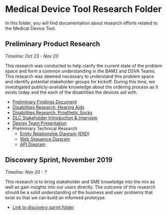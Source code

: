 # Medical Device Tool Research Folder

In this folder, you will find documentation about research efforts related to the Medical Device Tool.

## Preliminary Product Research
_Timeline: Oct 23 - Nov 20_

This research was conducted to help clarify the current state of the problem space and form a common understanding in the BAM2 and DSVA Teams. This research was deemed necessary to understand this problem space and identify potential stakeholder groups for kickoff. During this time, we investigated publicly-available knowledge about the ordering process as it exists today and the each of the disabilities the devices aid with.

- [Preliminary Findings Document](https://github.com/department-of-veterans-affairs/va.gov-team/blob/master/products/medical-device-tool/research/MDO_Preliminary_Research%20Notes_11-5.pdf)
- [Disabilities Research: Hearing Aids](https://github.com/department-of-veterans-affairs/va.gov-team/blob/master/products/medical-device-tool/research/hearing-aids-research.md)
- [Disabilities Research: Prosthetic Socks](https://github.com/department-of-veterans-affairs/va.gov-team/blob/master/products/medical-device-tool/research/prosthetic-socks-research.md)
- [DLC Stakeholder Introduction & Interview](https://github.com/department-of-veterans-affairs/va.gov-team/blob/master/products/medical-device-tool/meetings/20191115-DALC-stakeholder-introductions.md)
- [Design Team Presentation]()
- Preliminary Technical Research
  - [Entity Relationship Diagram (ERD)](https://github.com/department-of-veterans-affairs/va.gov-team/blob/master/products/medical-device-tool/research/ERD.png)
  - [Web Sequence Diagram](https://github.com/department-of-veterans-affairs/va.gov-team/blob/master/products/medical-device-tool/research/WebSequenceDiagram.pdf)
  - [API Diagram](https://github.com/department-of-veterans-affairs/va.gov-team/blob/master/products/medical-device-tool/research/api%20diagram.pdf)

## Discovery Sprint, November 2019
_Timeline: Nov 20 - ?_

This research is to bring stakeholder and SME knowledge into the mix as well as gain insights into our users directly. The outcome of this research should be a solid understanding of the business and user problems that exist so that we can build an informed prototype.

- [Link to discovery sprint folder](https://github.com/department-of-veterans-affairs/va.gov-team/tree/master/products/medical-device-tool/research/discovery-nov19)
